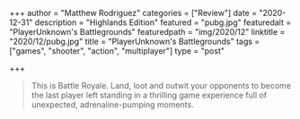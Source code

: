 +++
author = "Matthew Rodriguez"
categories = ["Review"]
date = "2020-12-31"
description = "Highlands Edition"
featured = "pubg.jpg"
featuredalt = "PlayerUnknown's Battlegrounds"
featuredpath = "img/2020/12"
linktitle = "2020/12/pubg.jpg"
title = "PlayerUnknown's Battlegrounds"
tags = ["games", "shooter", "action", "multiplayer"]
type = "post"

+++

> This is Battle Royale. Land, loot and outwit your opponents to become the last player left standing in a thrilling game experience full of unexpected, adrenaline-pumping moments.
